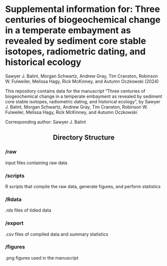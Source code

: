 Supplemental information for: Three centuries of biogeochemical change
in a temperate embayment as revealed by sediment core stable isotopes,
radiometric dating, and historical ecology
================
Sawyer J. Balint, Morgan Schwartz, Andrew Gray, Tim Cranston, Robinson
W. Fulweiler, Melissa Hagy, Rick McKinney, and Autumn Oczkowski
(2024)

This repository contains data for the manuscript “Three centuries of
biogeochemical change in a temperate embayment as revealed by sediment
core stable isotopes, radiometric dating, and historical ecology”, by
Sawyer J. Balint, Morgan Schwartz, Andrew Gray, Tim Cranston, Robinson
W. Fulweiler, Melissa Hagy, Rick McKinney, and Autumn Oczkowski

Corresponding author: Sawyer J. Balint

<center>
<h2>
Directory Structure
</h2>
</center>
<h3>
/raw
</h3>
input files containing raw data
<h3>
/scripts
</h3>
R scripts that compile the raw data, generate figures, and perform
statistics
<h3>
/Rdata
</h3>
.rds files of tidied data
<h3>
/export
</h3>
.csv files of compiled data and summary statistics
<h3>
/figures
</h3>

.png figures used in the manuscript
